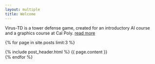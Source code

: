 ```yaml
---
layout: multiple
title: Welcome
---
```


Virus-TD is a tower defense game, created for an introductory AI course and a
graphics course at Cal Poly. [read more](/about.html)

{% for page in site.posts limit:3 %}
<div class="post">
	{% include post_header.html %}
	{{ page.content }}
</div>
{% endfor %}
